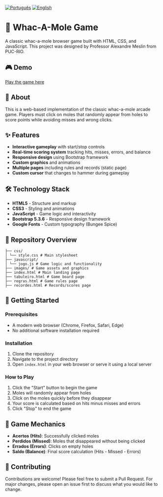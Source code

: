 
[![Português](https://img.shields.io/badge/PT-blue)](README_pt.md)
[![English](https://img.shields.io/badge/EN-blue)](README.md)

# 🎯 Whac-A-Mole Game

A classic whac-a-mole browser game built with HTML, CSS, and JavaScript. This project was designed by Professor Alexandre Meslin from PUC-RIO.

## 🎮 Demo

[Play the game here](https://allanarpavao.github.io/whac-a-mole/)

## 📖 About

This is a web-based implementation of the classic whac-a-mole arcade game. Players must click on moles that randomly appear from holes to score points while avoiding misses and wrong clicks.

## ✨ Features

- **Interactive gameplay** with start/stop controls
- **Real-time scoring system** tracking hits, misses, errors, and balance
- **Responsive design** using Bootstrap framework
- **Custom graphics** and animations
- **Multiple pages** including rules and records (static page)
- **Custom cursor** that changes to hammer during gameplay

## 🛠️ Technology Stack

- **HTML5** - Structure and markup
- **CSS3** - Styling and animations
- **JavaScript** - Game logic and interactivity
- **Bootstrap 5.3.6** - Responsive design framework
- **Google Fonts** - Custom typography (Bungee Spice)

## 📁 Repository Overview

```text
├── css/
│ └── style.css # Main stylesheet
├── javascript/
│ └── jogo.js # Game logic and functionality
├── images/ # Game assets and graphics
├── index.html # Main landing page
├── tabuleiro.html # Game board page
├── regras.html # Game rules page
├── recordes.html # Records/scores page
```

## 🚀 Getting Started

### Prerequisites
- A modern web browser (Chrome, Firefox, Safari, Edge)
- No additional software installation required

### Installation
1. Clone the repository
2. Navigate to the project directory
3. Open `index.html` in your web browser or serve it using a local server

### How to Play
1. Click the "Start" button to begin the game
2. Moles will randomly appear from holes
3. Click on the moles quickly before they disappear
4. Your score is calculated based on hits minus misses and errors
5. Click "Stop" to end the game

## 🎯 Game Mechanics

- **Acertos (Hits)**: Successfully clicked moles
- **Perdidos (Missed)**: Moles that disappeared without being clicked
- **Errados (Errors)**: Clicks on empty holes
- **Saldo (Balance)**: Final score calculation (Hits - Missed - Errors)

## 🤝 Contributing

Contributions are welcome! Please feel free to submit a Pull Request. For major changes, please open an issue first to discuss what you would like to change.